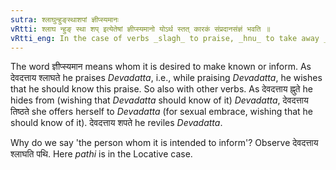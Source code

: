 ```yaml
---
sutra: श्लाघुन्हुङ्स्थाशपां ज्ञीप्स्यमानः
vRtti: श्लाघ न्हुङ् स्था शप् इत्येतेषां ज्ञीप्स्यमानो योऽर्थ स्तत् कारकं संप्रदानसंज्ञं भवति ॥
vRtti_eng: In the case of verbs _slagh_ to praise, _hnu_ to take away _stha_ to stand, and _sap_ to curse, the person whom it is intended to inform of or persuade by, these actions, is called _Sampradana_.
---
```

The word ज्ञीप्स्यमान means whom it is desired to make known or inform. As देवदत्ताय श्लाघते he praises _Devadatta_, i.e., while praising _Devadatta_, he wishes that he should know this praise. So also with other verbs. As देवदत्ताय ह्नुते he hides from (wishing that _Devadatta_ should know of it) _Devadatta_, देवदत्ताय तिष्ठते she offers herself to _Devadatta_ (for sexual embrace, wishing that he should know of it). देवदत्ताय शपते he reviles _Devadatta_.

Why do we say 'the person whom it is intended to inform'? Observe देवदत्ताय श्लाघति पथि. Here _pathi_ is in the Locative case.
